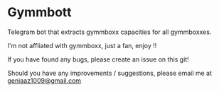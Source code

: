 # Gymmbott
Telegram bot that extracts gymmboxx capacities for all gymmboxxes.

I'm not affliated with gymmboxx, just a fan, enjoy !!

If you have found any bugs, please create an issue on this git!

Should you have any improvements / suggestions, please email me at geniaaz1009@gmail.com